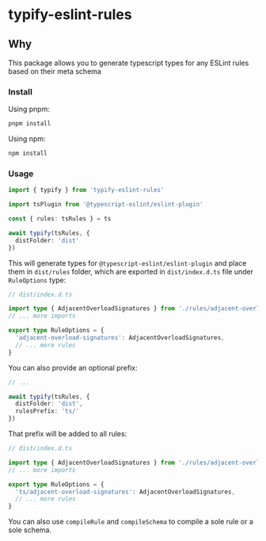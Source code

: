 # typify-eslint-rules

## Why

This package allows you to generate typescript types for any ESLint rules based on their meta schema

### Install

Using pnpm:
```sh
pnpm install 
```

Using npm:
```sh
npm install 
```

### Usage

```ts
import { typify } from 'typify-eslint-rules'

import tsPlugin from '@typescript-eslint/eslint-plugin'

const { rules: tsRules } = ts

await typify(tsRules, {
  distFolder: 'dist'
})
```

This will generate types for `@typescript-eslint/eslint-plugin` and place them in `dist/rules` folder, which are exported in `dist/index.d.ts` file under `RuleOptions` type:

```ts
// dist/index.d.ts

import type { AdjacentOverloadSignatures } from './rules/adjacent-overload-signatures'
// ... more imports

export type RuleOptions = {
  'adjacent-overload-signatures': AdjacentOverloadSignatures,
  // ... more rules
}
```

You can also provide an optional prefix:

```ts
// ...

await typify(tsRules, {
  distFolder: 'dist',
  rulesPrefix: 'ts/'
})
```

That prefix will be added to all rules:
```ts
// dist/index.d.ts

import type { AdjacentOverloadSignatures } from './rules/adjacent-overload-signatures'
// ... more imports

export type RuleOptions = {
  'ts/adjacent-overload-signatures': AdjacentOverloadSignatures,
  // ... more rules
}
```

You can also use `compileRule` and `compileSchema` to compile a sole rule or a sole schema.